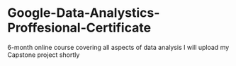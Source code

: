 # Google-Data-Analystics-Proffesional-Certificate
6-month online course covering all aspects of data analysis
I will upload my Capstone project shortly
